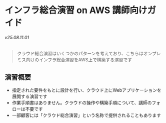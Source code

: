 インフラ総合演習 on AWS 講師向けガイド
==
###### v25.08.11.01

> クラウド総合演習はいくつかのパターンを考えており、こちらはオンプレミス向けのインフラ総合演習をAWS上で構築する演習です
## 演習概要
- 指定された要件をもとに設計を行い、クラウド上にWebアプリケーションを展開する演習です
- 作業手順書はありません。クラウドの操作や構築手順について、講師のフォローは不要です
- 一部顧客には「クラウド総合演習」という名称で提供されることもあります